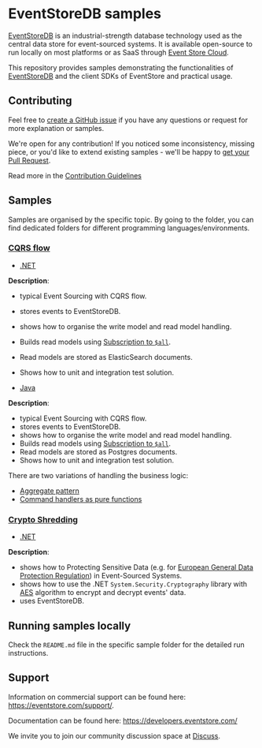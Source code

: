 # EventStoreDB samples

[EventStoreDB](https://www.eventstore.com/) is an industrial-strength database technology used as the central data store for event-sourced systems. It is available open-source to run locally on most platforms or as SaaS through [Event Store Cloud](https://www.eventstore.com/event-store-cloud).

This repository provides samples demonstrating the functionalities of [EventStoreDB](https://www.eventstore.com/) and the client SDKs of EventStore and practical usage.

## Contributing

Feel free to [create a GitHub issue](https://github.com/EventStore/samples/issues/new) if you have any questions or request for more explanation or samples.

We're open for any contribution! If you noticed some inconsistency, missing piece, or you'd like to extend existing samples - we'll be happy to [get your Pull Request](https://github.com/EventStore/samples/compare).

Read more in the [Contribution Guidelines](./CONTRIBUTING.md)

## Samples

Samples are organised by the specific topic. By going to the folder, you can find dedicated folders for different programming languages/environments.

### **[CQRS flow](./CQRS_Flow/)** 
- [.NET](./CQRS_Flow/.NET/)

**Description**:
- typical Event Sourcing with CQRS flow.
- stores events to EventStoreDB.
- shows how to organise the write model and read model handling.
- Builds read models using [Subscription to `$all`](https://developers.eventstore.com/clients/grpc/subscribing-to-streams/#subscribing-to-all).
- Read models are stored as ElasticSearch documents.
- Shows how to unit and integration test solution.

- [Java](./CQRS_Flow/Java/)

**Description**:
- typical Event Sourcing with CQRS flow.
- stores events to EventStoreDB.
- shows how to organise the write model and read model handling.
- Builds read models using [Subscription to `$all`](https://developers.eventstore.com/clients/grpc/subscribing-to-streams/#subscribing-to-all).
- Read models are stored as Postgres documents.
- Shows how to unit and integration test solution.

There are two variations of handling the business logic:
- [Aggregate pattern](./CQRS_Flow/Java/event-sourcing-esdb-aggregates)
- [Command handlers as pure functions](./CQRS_Flow/Java/event-sourcing-esdb-simple)


### **[Crypto Shredding](./Crypto_Shredding/)** 
- [.NET](./Crypto_Shredding/.NET/)

**Description**:
- shows how to Protecting Sensitive Data (e.g. for [European General Data Protection Regulation](https://en.wikipedia.org/wiki/General_Data_Protection_Regulation)) in Event-Sourced Systems.
- shows how to use the .NET `System.Security.Cryptography` library with [AES](https://en.wikipedia.org/wiki/Advanced_Encryption_Standard) algorithm to encrypt and decrypt events' data.
- uses EventStoreDB.

## Running samples locally

Check the `README.md` file in the specific sample folder for the detailed run instructions.

## Support

Information on commercial support can be found here: https://eventstore.com/support/.

Documentation can be found here: https://developers.eventstore.com/

We invite you to join our community discussion space at [Discuss](https://discuss.eventstore.com/).
